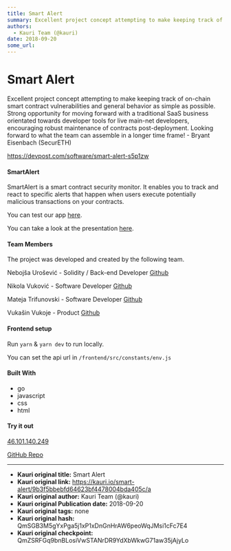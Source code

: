 ```yaml
---
title: Smart Alert
summary: Excellent project concept attempting to make keeping track of on-chain smart contract vulnerabilities and general behavior as simple as possible. Strong opportunity for moving forward with a traditional SaaS business orientated towards developer tools for live main-net developers, encouraging robust maintenance of contracts post-deployment. Looking forward to what the team can assemble in a longer time frame! - Bryant Eisenbach (SecurETH) https-//devpost.com/software/smart-alert-s5p1zw SmartAler
authors:
  - Kauri Team (@kauri)
date: 2018-09-20
some_url: 
---
```


# Smart Alert


Excellent project concept attempting to make keeping track of on-chain smart contract vulnerabilities and general behavior as simple as possible. Strong opportunity for moving forward with a traditional SaaS business orientated towards developer tools for live main-net developers, encouraging robust maintenance of contracts post-deployment. Looking forward to what the team can assemble in a longer time frame! - Bryant Eisenbach (SecurETH)

https://devpost.com/software/smart-alert-s5p1zw

#### SmartAlert
SmartAlert is a smart contract security monitor. It enables you to track and react to specific alerts that happen when users execute potentially malicious transactions on your contracts.

You can test our app [here](http://46.101.140.249/).

You can take a look at the presentation [here](https://devpost.com/software/ETHBerlinSmartAlert.pdf).

#### Team Members
The project was developed and created by the following team.

Nebojša Urošević - Solidity / Back-end Developer [Github](https://github.com/nebojsa94)

Nikola Vuković - Software Developer [Github](https://github.com/sterlu)

Mateja Trifunovski - Software Developer [Github](https://github.com/matko95)

Vukašin Vukoje - Product [Github](https://github.com/vvkio)

#### Frontend setup
Run `yarn` & `yarn dev` to run locally.

You can set the api url in `/frontend/src/constants/env.js`

#### Built With

- go
- javascript
- css
- html

#### Try it out
 [46.101.140.249](http://46.101.140.249)

 [GitHub Repo](https://github.com/nebojsa94/smart-alert)


---

- **Kauri original title:** Smart Alert
- **Kauri original link:** https://kauri.io/smart-alert/9b3f5bbebfd64623bf4478004bda405c/a
- **Kauri original author:** Kauri Team (@kauri)
- **Kauri original Publication date:** 2018-09-20
- **Kauri original tags:** none
- **Kauri original hash:** QmSGB3M5gYxPga5j1xP1xDnGnHrAW6peoWqJMsi1cFc7E4
- **Kauri original checkpoint:** QmZSRFGq9bnBLosiVwSTANrDR9YdXbWkwG71aw35jAjyLo



